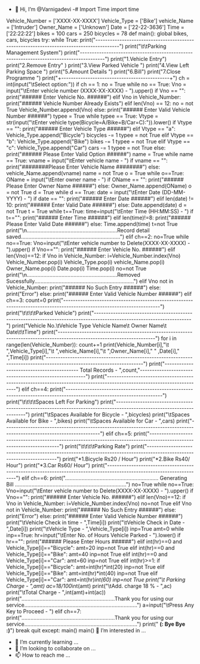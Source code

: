 - 👋 Hi, I’m @Varnigadevi
-# Import Time
import time

Vehicle_Number = ['XXXX-XX-XXXX']
Vehicle_Type = ['Bike']
vehicle_Name = ['Intruder']
Owner_Name = ['Unknown'] 
Date = ['22-22-3636']
Time = ['22:22:22']
bikes = 100
cars = 250
bicycles = 78
def main():
    global bikes, cars, bicycles
    try:
        while True:
            print("----------------------------------------------------------------------------------------")
            print("\t\tParking Management System")
            print("----------------------------------------------------------------------------------------")
            print("1.Vehicle Entry")
            print("2.Remove Entry" )
            print("3.View Parked Vehicle ")
            print("4.View Left Parking Space ")
            print("5.Amount Details ")
            print("6.Bill")
            print("7.Close Programme ")
            print("+---------------------------------------------+")
            ch = int(input("\tSelect option:"))
            if ch == 1:
                no = True
                while no == True:
                    Vno = input("\tEnter vehicle number (XXXX-XX-XXXX) - ").upper()
                    if Vno == "":
                        print("###### Enter Vehicle No. ######")
                    elif Vno in Vehicle_Number:
                        print("###### Vehicle Number Already Exists")
                    elif len(Vno) == 12:
                        no = not True
                        Vehicle_Number.append(Vno)
                    else:
                        print("###### Enter Valid Vehicle Number ######")
                typee = True
                while typee == True:
                    Vtype = str(input("\tEnter vehicle type(Bicycle=A/Bike=B/Car=C):")).lower()
                    if Vtype == "":
                        print("###### Enter Vehicle Type ######")
                    elif Vtype == "a":
                        Vehicle_Type.append("Bicycle")
                        bicycles -= 1
                        typee = not True
                    elif Vtype == "b":
                        Vehicle_Type.append("Bike")
                        bikes -= 1
                        typee = not True
                    elif Vtype == "c":
                        Vehicle_Type.append("Car")
                        cars -= 1
                        typee = not True
                    else:
                        print("###### Please Enter Valid Option ######")
                name = True
                while name == True:
                    vname = input("\tEnter vehicle name - ")
                    if vname == "":
                        print("########Please Enter Vehicle Name ########")
                    else:
                        vehicle_Name.append(vname)
                        name = not True
                o = True
                while o==True:
                    OName = input("\tEnter owner name - ")
                    if OName == "":
                        print("###### Please Enter Owner Name ######")
                    else:
                        Owner_Name.append(OName)
                        o = not True
                d = True
                while d == True:
                    date = input("\tEnter Date (DD-MM-YYYY) - ")
                    if date == "":
                        print("###### Enter Date ######")
                    elif len(date) != 10:
                        print("###### Enter Valid Date ######")
                    else:
                        Date.append(date)
                        d = not True
                t = True
                while t==True:
                    time=input("\tEnter Time (HH:MM:SS) - ")
                    if t=="":
                        print("###### Enter Time ######")
                    elif len(time)!=8:
                        print("###### Please Enter Valid Date ######")
                    else:
                        Time.append(time)
                        t=not True
                print("\n............................................................Record detail saved..................................................................")
            elif ch==2:
                no=True
                while no==True:
                    Vno=input("\tEnter vehicle number to Delete(XXXX-XX-XXXX) - ").upper()
                    if Vno=="":
                        print("###### Enter Vehicle No. ######")
                    elif len(Vno)==12:
                        if Vno in Vehicle_Number:
                            i=Vehicle_Number.index(Vno)
                            Vehicle_Number.pop(i)
                            Vehicle_Type.pop(i)
                            vehicle_Name.pop(i)
                            Owner_Name.pop(i)
                            Date.pop(i)
                            Time.pop(i)
                            no=not True
                            print("\n............................................................Removed Sucessfully..................................................................")
                        elif Vno not in Vehicle_Number:
                            print("###### No Such Entry ######")
                        else:
                            print("Error")
                    else:
                        print("###### Enter Valid Vehicle Number ######")
            elif ch==3:
                count=0
                print("----------------------------------------------------------------------------------------------------------------------")
                print("\t\t\t\tParked Vehicle")
                print("----------------------------------------------------------------------------------------------------------------------")
                print("Vehicle No.\tVehicle Type        Vehicle Name\t       Owner Name\t     Date\t\tTime")
                print("----------------------------------------------------------------------------------------------------------------------")
                for i in range(len(Vehicle_Number)):
                    count+=1
                    print(Vehicle_Number[i],"\t  ",Vehicle_Type[i],"\t            ",vehicle_Name[i],"\t       ",Owner_Name[i],"      " ,Date[i],"          ",Time[i])
                print("----------------------------------------------------------------------------------------------------------------------")
                print("------------------------------------------ Total Records - ",count,"-------------------------------------------------------")
                print("----------------------------------------------------------------------------------------------------------------------")
            elif ch==4:
                print("----------------------------------------------------------------------------------------------------------------------")
                print("\t\t\t\tSpaces Left For Parking")
                print("----------------------------------------------------------------------------------------------------------------------")
                print("\tSpaces Available for Bicycle - ",bicycles)
                print("\tSpaces Available for Bike - ",bikes)
                print("\tSpaces Available for Car - ",cars)
                print("----------------------------------------------------------------------------------------------------------------------")
            elif ch==5:
                print("----------------------------------------------------------------------------------------------------------------------")
                print("\t\t\t\tParking Rate")
                print("----------------------------------------------------------------------------------------------------------------------")
                print("*1.Bicycle      Rs20 / Hour")
                print("*2.Bike         Rs40/ Hour")
                print("*3.Car          Rs60/ Hour")
                print("----------------------------------------------------------------------------------------------------------------------")
            elif ch==6:
                print(".............................................................. Generating Bill ..........................................................................")
                no=True
                while no==True:
                    Vno=input("\tEnter vehicle number to Delete(XXXX-XX-XXXX) - ").upper()
                    if Vno=="":
                        print("###### Enter Vehicle No. ######")
                    elif len(Vno)==12:
                        if Vno in Vehicle_Number:
                            i=Vehicle_Number.index(Vno)
                            no=not True
                        elif Vno not in Vehicle_Number:
                            print("###### No Such Entry ######")
                        else:
                            print("Error")
                    else:
                        print("###### Enter Valid Vehicle Number ######")
                print("\tVehicle Check in time - ",Time[i])
                print("\tVehicle Check in Date - ",Date[i])
                print("\tVehicle Type - ",Vehicle_Type[i])
                inp=True
                amt=0
                while inp==True:
                    hr=input("\tEnter No. of Hours Vehicle Parked - ").lower()
                    if hr=="":
                        print("###### Please Enter Hours ######")
                    elif int(hr)==0 and Vehicle_Type[i]=="Bicycle":
                        amt=20
                        inp=not True
                    elif int(hr)==0 and Vehicle_Type[i]=="Bike":
                        amt=40
                        inp=not True
                    elif int(hr)==0 and Vehicle_Type[i]=="Car":
                        amt=60
                        inp=not True
                    elif int(hr)>=1:
                        if Vehicle_Type[i]=="Bicycle":
                            amt=int(hr)*int(20)
                            inp=not True
                        elif Vehicle_Type[i]=="Bike":
                            amt=int(hr)*int(40)
                            inp=not True
                        elif Vehicle_Type[i]=="Car":
                            amt=int(hr)*int(60)
                            inp=not True
                print("\t Parking Charge - ",amt)
                ac=18/100*int(amt)
                print("\tAdd. charge 18 % - ",ac)
                print("\tTotal Charge - ",int(amt)+int(ac))
                print("..............................................................Thank you for using our service...........................................................................")
                a=input("\tPress Any Key to Proceed - ")
            elif ch==7:
                print("..............................................................Thank you for using our service...........................................................................")
                print("                                     **********(: Bye Bye :)**********")
                break
                quit
    except:
        main()
main() 👀 I’m interested in ...
- 🌱 I’m currently learning ...
- 💞️ I’m looking to collaborate on ...
- 📫 How to reach me ...

<!---
Varnigadevi/Varnigadevi is a ✨ special ✨ repository because its `README.md` (this file) appears on your GitHub profile.
You can click the Preview link to take a look at your changes.
--->
